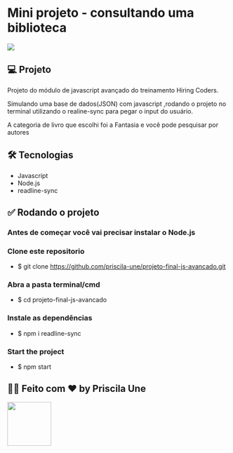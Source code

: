 # Mini projeto - consultando uma biblioteca
<img src="https://lh3.googleusercontent.com/pw/AM-JKLU1AoAZtEOl9s9MwKRCGfEOOBT4Y0tVrFNcgM6KGMe-8AYYIIIa7l6bEwRJ11dpvpisbpSqtfAoTgWRAyQUCnes_VWOKnLrcB5_VouLYhqibyz4BV7BDLSzYIbYV6IjzxnQIovvnD9AUOa2gz8i-WFrOg=w904-h514-no?authuser=0" >

## 💻 Projeto
<p>Projeto do módulo de javascript avançado do treinamento Hiring Coders.</p> 
Simulando uma base de dados(JSON) com javascript ,rodando o projeto no terminal utilizando o realine-sync para pegar o input do usuário. 
<p>A categoria de livro que escolhi foi a Fantasia e você pode pesquisar por autores</p>

## 🛠 Tecnologias
- Javascript
- Node.js
- readline-sync

## ✅ Rodando o projeto
### Antes de começar você vai precisar instalar o Node.js 

### Clone este repositorio
- $ git clone https://github.com/priscila-une/projeto-final-js-avancado.git
### Abra a pasta terminal/cmd
- $ cd projeto-final-js-avancado
### Instale as dependências
- $ npm i readline-sync
### Start the project
- $ npm start


## 👩‍🦰 Feito com ♥ by Priscila Une <a href="https://www.linkedin.com/in/evelin-priscila-une-santos-82811b1b8/" target="_blank">
  <img src="https://img.shields.io/badge/-LinkedIn-511281?style=flat&logo=linkedin&logoColor=white" width="100px">
  </a>
